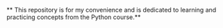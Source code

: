  ** This repository is for my convenience and is dedicated to learning and practicing concepts from the Python course.**
